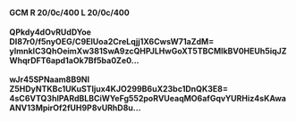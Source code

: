 #### GCM R 20/0c/400 L 20/0c/400
**QPkdy4dOvRUdDYoe**<br/>**DI87r0/f5nyOEG/C9ElUoa2CreLqjj1X6CwsW71aZdM=**<br/>**ylmnklC3QhOeimXw381SwA9zcQHPJLHwGoXT5TBCMIkBV0HEUh5iqJZWhqrDFT6apd1aOk7Bf5ba0Ze0...**<br/><br/>
**wJr45SPNaam8B9NI**<br/>**Z5HDyNTKBc1UKuSTljux4KJO299B6uX23bc1DnQK3E8=**<br/>**4sC6VTQ3hlPARdBLBCiWYeFg552poRVUeaqMO6afGqvYURHiz4sKAwaANV13MpirOf2fUH9P8vURhD8u...**